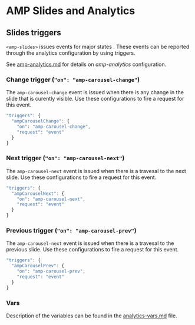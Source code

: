 <!---
Copyright 2016 The AMP HTML Authors. All Rights Reserved.

Licensed under the Apache License, Version 2.0 (the "License");
you may not use this file except in compliance with the License.
You may obtain a copy of the License at

      http://www.apache.org/licenses/LICENSE-2.0

Unless required by applicable law or agreed to in writing, software
distributed under the License is distributed on an "AS-IS" BASIS,
WITHOUT WARRANTIES OR CONDITIONS OF ANY KIND, either express or implied.
See the License for the specific language governing permissions and
limitations under the License.
-->

# <a name="amp-slides-analytics"></a>AMP Slides and Analytics

## Slides triggers

`<amp-slides>` issues events for major states . These events can be reported through the analytics configuration by using triggers.

See [amp-analytics.md](../amp-analytics/amp-analytics.md) for details on *amp-analytics* configuration.

### Change trigger (`"on": "amp-carousel-change"`)

The `amp-carousel-change` event is issued when there is any change in the slide that is curently visible. Use these configurations to fire a request for this event.

```javascript
"triggers": {
  "ampCarouselChange": {
    "on": "amp-carousel-change",
    "request": "event"
  }
}
```

### Next trigger (`"on": "amp-carousel-next"`)

The `amp-carousel-next` event is issued when there is a travesal to the next slide. Use these configurations to fire a request for this event.

```javascript
"triggers": {
  "ampCarouselNext": {
    "on": "amp-carousel-next",
    "request": "event"
  }
}
```

### Previous trigger (`"on": "amp-carousel-prev"`)

The `amp-carousel-next` event is issued when there is a travesal to the previous slide. Use these configurations to fire a request for this event.

```javascript
"triggers": {
  "ampCarouselPrev": {
    "on": "amp-carousel-prev",
    "request": "event"
  }
}
```

### Vars

Description of the variables can be found in the [analytics-vars.md](/extensions/amp-analytics/analytics-vars.md#fromslide) file.
